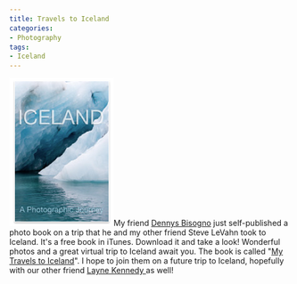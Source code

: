 ```yaml
---
title: Travels to Iceland
categories:
- Photography
tags:
- Iceland
---
```


[![](/assets/posts/2012/My-Travels-to-Iceland.png)](http://itunes.apple.com/us/book/my-travels-to-iceland/id513522125?mt=11)My friend [Dennys Bisogno](http://www.dennysphoto.com/) just self-published a photo book on a trip that he and my other friend Steve LeVahn took to Iceland. It's a free book in iTunes. Download it and take a look! Wonderful photos and a great virtual trip to Iceland await you. The book is called "[My Travels to Iceland](http://itunes.apple.com/us/book/my-travels-to-iceland/id513522125?mt=11)".
I hope to join them on a future trip to Iceland, hopefully with our other friend [Layne Kennedy ](http://www.laynekennedy.com/)as well!
